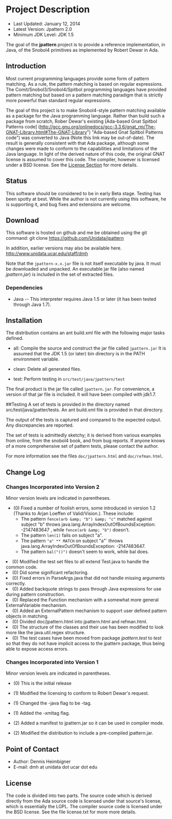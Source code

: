 
# Project Description

* Last Updated: January 12, 2014
* Latest Version: Jpattern 2.0
* Minimum JDK Level: JDK 1.5

The goal of the **jpattern** project is to provide
a reference implementation, in Java, of the Snobol4
primitives as implemented by Robert Dewar in Ada.

## Introduction

Most current programming languages provide some form of
pattern matching. As a rule, the pattern matching is
based on regular expressions. The Comit/Snobol3/Snobol4/Spitbol
programming languages have provided pattern matching but
based on a pattern matching paradigm that is strictly more
powerful than standard regular expressions.

The goal of this project is to make Snobol4-style pattern matching
available as a package for the Java programming language.
Rather than build such a package from scratch,
Rober Dewar's existing 
[Ada-based Gnat Spitbol Patterns code]
(http://gcc.gnu.org/onlinedocs/gcc-3.3.6/gnat_rm/The-GNAT-Library.html#The-GNAT-Library")
"Ada-based Gnat Spitbol Patterns code")
was converted to Java (Note this link may be out-of-date).
The result is generally consistent with that Ada package, although
some changes were made to conform to the capabilities and
limitations of the Java language. In light of the derived nature of this code,
the original GNAT license is assumed to cover this code.
The compiler, however is licensed under a BSD license.
See the <a target="_self" href="#License">License Section</a>
for more details.

## Status
This software should be considered to be in early Beta
stage.  Testing has been spotty at best.  While the author
is not currently using this software, he is supporting it,
and bug fixes and extensions are welcome.

## Download
This software is hosted on github and me be obtained
using the git command:
    git clone https://github.com/Unidata/jpattern

In addition, earlier versions may also be available here.
    http://www.unidata.ucar.edu/staff/dmh

Note that the <code>jpattern-x.x.jar</code> file is not
itself executable by java. It must be downloaded and
unpacked. An executable jar file (also named
<i>jpattern.jar</i>) is included in the set of extracted
files.

### Dependencies
* Java -- This interpreter requires Java 1.5 or later (it has been tested
through Java 1.7).

## Installation
The distribution contains an ant build.xml file
with the following major tasks defined.

* all: Compile the source and construct the jar file called
`jpattern.jar`
It is assumed that the JDK 1.5 (or later) bin directory
is in the PATH environment variable.

* clean: Delete all generated files.

* test: Perform testing in `src/test/java/jpattern/test`

The final product is the jar file called `jpattern.jar`.
For convenience, a version of that jar file is included.
It will have been compiled with jdk1.7.

##Testing
A set of tests is provided in the directory named
    src/test/java/jpatter/tests.
An ant build.xml file is provided in that directory.

The output of the tests is captured and compared to the expected output.
Any discrepancies are reported. 

The set of tests is admittedly sketchy; it is derived from various examples
from online, from the snobol4 book, and from bug reports. If anyone knows
of a more comprehensive set of pattern tests, please contact the author.

For more information see the files `doc/jpattern.html`
and `doc/refman.html`.

## Change Log

### Changes Incorporated into Version 2

Minor version levels are indicated in parentheses.
* (0) Fixed a number of foolish errors, some introduced in version 1.2
      (Thanks to Arjan Loeffen of Valid/Vision.). These include:
	+ The pattern `fence(arb &amp; "b") &amp; "c"`
		matched against subject "b" throws
		java.lang.ArrayIndexOutOfBoundsException: -2147483647 , while
		`fence(arb &amp; "b")` doesn't. 
	+ The pattern `len(1)` fails on subject "a".
	+ The pattern `"a" ** MATCH` on subject "a"`
	     throws java.lang.ArrayIndexOutOfBoundsException: -2147483647.
	+ The pattern `bal("()")` doesn't seem to work, while bal does.
	</ul>
* (0) Modified the test set files to all extend Test.java to handle
         the common code.
* (0) Did some significant refactoring.
* (0) Fixed errors in ParseArgs.java that did not handle missing
         arguments correctly.
* (0) Added backquote strings to pass through Java expressions
         for use during pattern construction.
* (0) Replaced the Function mechanism with a somewhat more general
         ExternalVariable mechanism.
* (0) Added an ExternalPattern mechanism to support user defined
         pattern objects in matching.
* (0) Divided doc/jpattern.html into jpattern.html and refman.html.
* (0) The structure of the classes and their use has been
         modified to look more like the java.util.regex structure.
* (0) The test cases have been moved from package <i>jpattern.test</i>
         to <i>test</i> so that they do not have implicit access
         to the jpattern package, thus being able to expose access errors.

### Changes Incorporated into Version 1

Minor version levels are indicated in parentheses.
* (0) This is the initial release

* (1) Modified the licensing to conform to Robert Dewar's request.
* (1) Changed the -java flag to be -tag.
* (1) Added  the -xmltag flag.
* (2) Added a manifest to jpattern.jar so it can be used in compiler mode.
* (2) Modified the distribution to include a pre-compiled jpattern.jar.

## Point of Contact
* Author: Dennis Heimbigner
* E-mail: dmh at unidata dot ucar dot edu

## License
The code is divided into two parts. The source code which is derived
directly from the Ada source code is licensed under that source's
license, which is essentially the LGPL. The compiler source code is
licensed under the BSD license.  See the file license.txt for more more
details.

